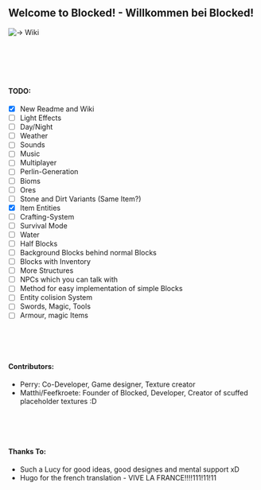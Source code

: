 ## Welcome to Blocked! - Willkommen bei Blocked!
![-> Wiki](https://github.com/Feefkroete/Blocked/wiki/)

<br><br><br><br>
#### TODO:
- [x] New Readme and Wiki
- [ ] Light Effects
- [ ] Day/Night
- [ ] Weather
- [ ] Sounds
- [ ] Music
- [ ] Multiplayer
- [ ] Perlin-Generation
- [ ] Bioms
- [ ] Ores
- [ ] Stone and Dirt Variants (Same Item?)
- [x] Item Entities
- [ ] Crafting-System
- [ ] Survival Mode
- [ ] Water
- [ ] Half Blocks
- [ ] Background Blocks behind normal Blocks
- [ ] Blocks with Inventory
- [ ] More Structures
- [ ] NPCs which you can talk with
- [ ] Method for easy implementation of simple Blocks
- [ ] Entity colision System
- [ ] Swords, Magic, Tools
- [ ] Armour, magic Items

<br><br><br>

#### Contributors:

- Perry: Co-Developer, Game designer, Texture creator
- Matthi/Feefkroete: Founder of Blocked, Developer, Creator of scuffed placeholder textures :D

<br><br><br>

#### Thanks To:
- Such a Lucy for good ideas, good designes and mental support xD
- Hugo for the french translation - VIVE LA FRANCE!!!!111!11!11
